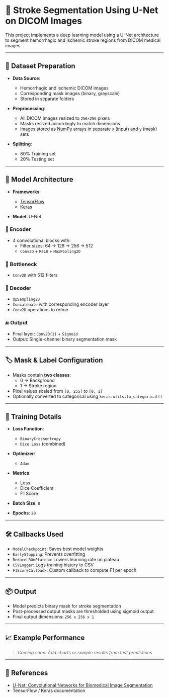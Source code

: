 # 🧠 Stroke Segmentation Using U-Net on DICOM Images

This project implements a deep learning model using a U-Net architecture to segment hemorrhagic and ischemic stroke regions from DICOM medical images.

---

## 📁 Dataset Preparation

- **Data Source**:
  - Hemorrhagic and ischemic DICOM images
  - Corresponding mask images (binary, grayscale)
  - Stored in separate folders

- **Preprocessing**:
  - All DICOM images resized to `256×256` pixels
  - Masks resized accordingly to match dimensions
  - Images stored as NumPy arrays in separate `X` (input) and `y` (mask) sets

- **Splitting**:
  - 80% Training set
  - 20% Testing set

---

## 🧠 Model Architecture

- **Frameworks**:
  - [TensorFlow](https://www.tensorflow.org/)
  - [Keras](https://keras.io/)

- **Model**: U-Net

### 🔽 Encoder
- 4 convolutional blocks with:
  - Filter sizes: 64 → 128 → 256 → 512
  - `Conv2D` + `ReLU` + `MaxPooling2D`

### 🔁 Bottleneck
- `Conv2D` with 512 filters

### 🔼 Decoder
- `UpSampling2D`
- `Concatenate` with corresponding encoder layer
- `Conv2D` operations to refine

### 🔚 Output
- Final layer: `Conv2D(1)` + `Sigmoid`
- Output: Single-channel binary segmentation mask

---

## 🏷️ Mask & Label Configuration

- Masks contain **two classes**:
  - 0 → Background
  - 1 → Stroke region
- Pixel values scaled from `[0, 255]` to `[0, 1]`
- Optionally converted to categorical using `keras.utils.to_categorical()`

---

## 🧪 Training Details

- **Loss Function**:
  - `BinaryCrossentropy`
  - `Dice Loss` (combined)

- **Optimizer**:
  - `Adam`

- **Metrics**:
  - Loss
  - Dice Coefficient
  - F1 Score

- **Batch Size**: `8`  
- **Epochs**: `20`

---

## 🛠️ Callbacks Used

- `ModelCheckpoint`: Saves best model weights  
- `EarlyStopping`: Prevents overfitting  
- `ReduceLROnPlateau`: Lowers learning rate on plateau  
- `CSVLogger`: Logs training history to CSV  
- `F1ScoreCallback`: Custom callback to compute F1 per epoch

---

## 📦 Output

- Model predicts binary mask for stroke segmentation
- Post-processed output masks are thresholded using sigmoid output
- Final output dimensions: `256 x 256 x 1`

---

## 📈 Example Performance

> *Coming soon: Add charts or sample results from test predictions*

---

## 🧾 References

- [U-Net: Convolutional Networks for Biomedical Image Segmentation](https://arxiv.org/abs/1505.04597)
- TensorFlow / Keras documentation
